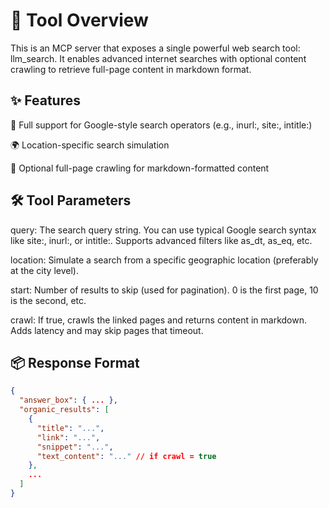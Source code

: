 # 🚀 Tool Overview

This is an MCP server that exposes a single powerful web search tool: llm_search. It enables advanced internet searches with optional content crawling to retrieve full-page content in markdown format.

## ✨ Features

🔎 Full support for Google-style search operators (e.g., inurl:, site:, intitle:)

🌍 Location-specific search simulation

📄 Optional full-page crawling for markdown-formatted content

## 🛠️ Tool Parameters

query: The search query string. You can use typical Google search syntax like site:, inurl:, or intitle:. Supports advanced filters like as_dt, as_eq, etc.

location: Simulate a search from a specific geographic location (preferably at the city level).

start: Number of results to skip (used for pagination). 0 is the first page, 10 is the second, etc.

crawl: If true, crawls the linked pages and returns content in markdown. Adds latency and may skip pages that timeout.

## 📦 Response Format

```json
{
  "answer_box": { ... },
  "organic_results": [
    {
      "title": "...",
      "link": "...",
      "snippet": "...",
      "text_content": "..." // if crawl = true
    },
    ...
  ]
}
```